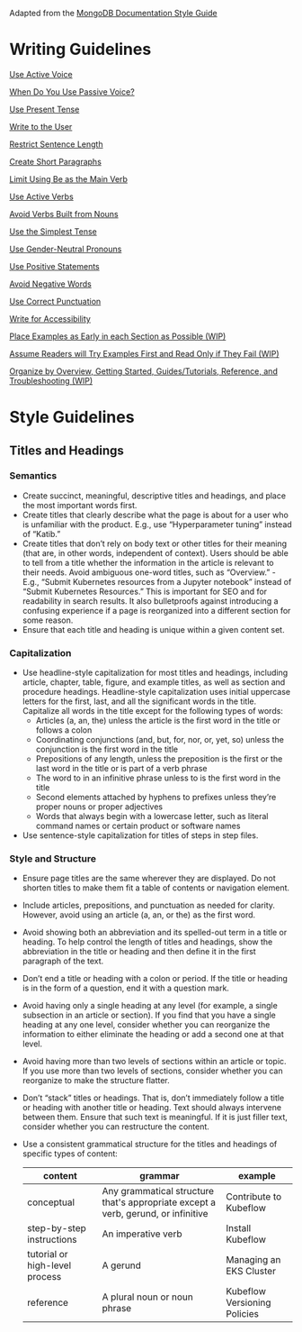 Adapted from the [MongoDB Documentation Style Guide](https://docs.mongodb.com/meta/)

# Writing Guidelines

[Use Active Voice](writing-guidelines/use-active-voice.md)

[When Do You Use Passive Voice?](writing-guidelines/when-do-you-use-passive-voice.md)

[Use Present Tense](writing-guidelines/use-present-tense.md)

[Write to the User](writing-guidelines/write-to-the-user.md)

[Restrict Sentence Length](writing-guidelines/restrict-sentence-length.md)

[Create Short Paragraphs](writing-guidelines/create-short-paragraphs.md)

[Limit Using Be as the Main Verb](writing-guidelines/limit-using-be-as-the-main-verb.md)

[Use Active Verbs](writing-guidelines/use-active-verbs.md)

[Avoid Verbs Built from Nouns](writing-guidelines/avoid-verbs-built-from-nouns.md)

[Use the Simplest Tense](writing-guidelines/use-the-simplest-tense.md)

[Use Gender-Neutral Pronouns](writing-guidelines/use-gender-neutral-pronouns.md)

[Use Positive Statements](writing-guidelines/use-positive-statements.md)

[Avoid Negative Words](writing-guidelines/avoid-negative-words.md)

[Use Correct Punctuation](writing-guidelines/use-correct-punctuation.md)

[Write for Accessibility](writing-guidelines/write-for-accessibility.md)

[Place Examples as Early in each Section as Possible (WIP)]()

[Assume Readers will Try Examples First and Read Only if They Fail (WIP)]()

[Organize by Overview, Getting Started, Guides/Tutorials, Reference, and Troubleshooting (WIP)]()

# Style Guidelines

## Titles and Headings

### Semantics
- Create succinct, meaningful, descriptive titles and headings, and place the most important words first.
- Create titles that clearly describe what the page is about for a user who is unfamiliar with the product. E.g., use “Hyperparameter tuning” instead of “Katib.”
- Create titles that don’t rely on body text or other titles for their meaning (that are, in other words, independent of context). Users should be able to tell from a title whether the information in the article is relevant to their needs. Avoid ambiguous one-word titles, such as “Overview.” - E.g., “Submit Kubernetes resources from a Jupyter notebook” instead of “Submit Kubernetes Resources.” This is important for SEO and for readability in search results. It also bulletproofs against introducing a confusing experience if a page is reorganized into a different section for some reason.
- Ensure that each title and heading is unique within a given content set.

### Capitalization
- Use headline-style capitalization for most titles and headings, including article, chapter, table, figure, and example titles, as well as section and procedure headings. Headline-style capitalization uses initial uppercase letters for the first, last, and all the significant words in the title. Capitalize all words in the title except for the following types of words:
  - Articles (a, an, the) unless the article is the first word in the title or follows a colon
  - Coordinating conjunctions (and, but, for, nor, or, yet, so) unless the conjunction is the first word in the title
  - Prepositions of any length, unless the preposition is the first or the last word in the title or is part of a verb phrase
  - The word to in an infinitive phrase unless to is the first word in the title
  - Second elements attached by hyphens to prefixes unless they’re proper nouns or proper adjectives
  - Words that always begin with a lowercase letter, such as literal command names or certain product or software names
- Use sentence-style capitalization for titles of steps in step files.

### Style and Structure
- Ensure page titles are the same wherever they are displayed. Do not shorten titles to make them fit a table of contents or navigation element.
- Include articles, prepositions, and punctuation as needed for clarity. However, avoid using an article (a, an, or the) as the first word.
- Avoid showing both an abbreviation and its spelled-out term in a title or heading. To help control the length of titles and headings, show the abbreviation in the title or heading and then define it in the first paragraph of the text.
- Don’t end a title or heading with a colon or period. If the title or heading is in the form of a question, end it with a question mark.
- Avoid having only a single heading at any level (for example, a single subsection in an article or section). If you find that you have a single heading at any one level, consider whether you can reorganize the information to either eliminate the heading or add a second one at that level.
- Avoid having more than two levels of sections within an article or topic. If you use more than two levels of sections, consider whether you can reorganize to make the structure flatter.
- Don’t “stack” titles or headings. That is, don’t immediately follow a title or heading with another title or heading. Text should always intervene between them. Ensure that such text is meaningful. If it is just filler text, consider whether you can restructure the content.
- Use a consistent grammatical structure for the titles and headings of specific types of content:

  | content | grammar | example |
  | --- | --- | --- |
  | conceptual | Any grammatical structure that's appropriate except a verb, gerund, or infinitive | Contribute to Kubeflow |
  | step-by-step instructions | An imperative verb | Install Kubeflow |
  | tutorial or high-level process | A gerund | Managing an EKS Cluster |
  | reference | A plural noun or noun phrase | Kubeflow Versioning Policies |

